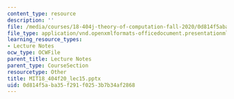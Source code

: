 ```yaml
---
content_type: resource
description: ''
file: /media/courses/18-404j-theory-of-computation-fall-2020/0d814f5aba35f291f0253b7b34af2868_MIT18_404f20_lec15.pptx
file_type: application/vnd.openxmlformats-officedocument.presentationml.presentation
learning_resource_types:
- Lecture Notes
ocw_type: OCWFile
parent_title: Lecture Notes
parent_type: CourseSection
resourcetype: Other
title: MIT18_404f20_lec15.pptx
uid: 0d814f5a-ba35-f291-f025-3b7b34af2868
---
```


